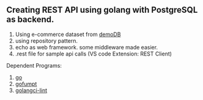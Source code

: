 ## Creating REST API using golang with PostgreSQL as backend.

1. Using e-commerce dataset from  [demoDB](https://postgrespro.com/education/demodb)
2. using repository pattern.
3. echo as web framework. some middleware made easier.
4. .rest file for sample api calls (VS code Extension: REST Client)

Dependent Programs:

1. [go](https://go.dev/)
2. [gofumpt](https://github.com/mvdan/gofumpt/)
3. [golangci-lint](https://golangci-lint.run/)